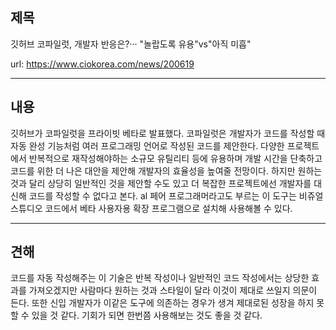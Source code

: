 ## 제목
깃허브 코파일럿, 개발자 반응은?··· "놀랍도록 유용"vs"아직 미흡"

url: <https://www.ciokorea.com/news/200619>
***
## 내용
깃허브가 코파일럿을 프라이빗 베타로 발표했다. 코파일럿은 개발자가 코드를 작성할 때 자동 완성 기능처럼 여러 프로그래밍 언어로 작성된 코드를 제안한다. 다양한 프로젝트에서 반복적으로 재작성해야하는 소규모 유틸리티 등에 유용하며 개발 시간을 단축하고 코드를 위한 더 나은 대안을 제안해 개발자의 효율성을 높여줄 전망이다. 하지만 원하는 것과 달리 상당히 일반적인 것을 제안할 수도 있고 더 복잡한 프로젝트에선 개발자를 대신해 코드를 작성할 수 없다고 본다. al 페어 프로그래머라고도 부르는 이 도구는 비쥬얼 스튜디오 코드에서 베타 사용자용 확장 프로그램으로 설치해 사용해볼 수 있다.
***
## 견해
코드를 자동 작성해주는 이 기술은 반복 작성이나 일반적인 코드 작성에서는 상당한 효과를 가져오겠지만 사람마다 원하는 것과 스타일이 달라 이것이 제대로 쓰일지 의문이 든다. 또한 신입 개발자가 이같은 도구에 의존하는 경우가 생겨 제대로된 성장을 하지 못할 수 있을 것 같다. 기회가 되면 한번쯤 사용해보는 것도 좋을 것 같다.
